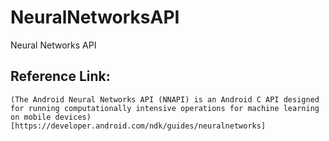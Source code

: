 # NeuralNetworksAPI

Neural Networks API

## Reference Link:

    (The Android Neural Networks API (NNAPI) is an Android C API designed for running computationally intensive operations for machine learning on mobile devices)[https://developer.android.com/ndk/guides/neuralnetworks]
